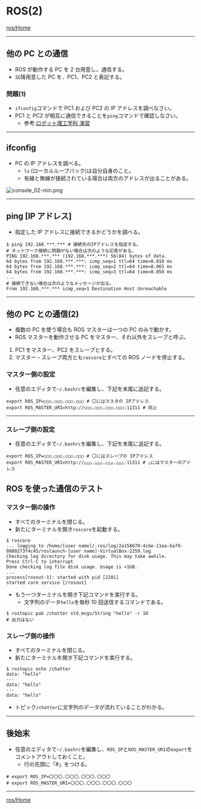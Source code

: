 # ROS(2)

[ros/Home](Home.md)

---

## 他の PC との通信

- ROS が動作する PC を 2 台用意し、通信する。
- 以降用意した PC を、PC1、PC2 と表記する。

### 問題(1)

- `ifconfig`コマンドで PC1 および PC2 の IP アドレスを調べなさい。
- PC1 と PC2 が相互に通信できることを`ping`コマンドで確認しなさい。
  - 参考:[ロボット理工学科 演習](http://robot.isc.chubu.ac.jp/?p=538)

---

## ifconfig

- PC の IP アドレスを調べる。
  - `lo` (ローカルループバック)は自分自身のこと。
  - 有線と無線が接続されている場合は両方のアドレスが出ることがある。

![console_02-min.png](./basics_02/console_02-min.png)

---

## ping [IP アドレス]

- 指定した IP アドレスに接続できるかどうかを調べる。

```shell
$ ping 192.168.***.*** # 接続先のIPアドレスを指定する。
# ネットワーク接続に問題がない場合は次のような応答がある。
PING 192.168.***.*** (192.168.***.***) 56(84) bytes of data.
64 bytes from 192.168.***.***: icmp_seq=1 ttl=64 time=0.018 ms
64 bytes from 192.168.***.***: icmp_seq=2 ttl=64 time=0.065 ms
64 bytes from 192.168.***.***: icmp_seq=3 ttl=64 time=0.050 ms
...
# 接続できない場合は次のようなメッセージが出る。
From 192.168.***.*** icmp_seq=1 Destination Host Unreachable
```

---

## 他の PC との通信(2)

- 複数の PC を使う場合も ROS マスターは一つの PC のみで動かす。
- ROS マスターを動作させる PC をマスター、それ以外をスレーブと呼ぶ。

1. PC1 をマスター、PC2 をスレーブとする。
2. マスター・スレーブ両方とも`roscore`とすべての ROS ノードを停止する。

### マスター側の設定

- 任意のエディタで`~/.bashrc`を編集し、下記を末尾に追記する。

```shell
export ROS_IP=○○○.○○○.○○○.○○○ # 〇にはマスタの IPアドレス
export ROS_MASTER_URI=http://○○○.○○○.○○○.○○○:11311 # 同上
```

---

### スレーブ側の設定

- 任意のエディタで`~/.bashrc`を編集し、下記を末尾に追記する。

```shell
export ROS_IP=○○○.○○○.○○○.○○○ # 〇にはスレーブの IPアドレス
export ROS_MASTER_URI=http://△△△.△△△.△△△.△△△:11311 # △にはマスターのアドレス
```

## ROS を使った通信のテスト

### マスター側の操作

- すべてのターミナルを閉じる。
- 新たにターミナルを開き`roscore`を起動する。

```shell
$ roscore
... logging to /home/[user name]/.ros/log/2a158670-4cbe-11ea-ba79-0800273f4c45/roslaunch-[user name]-VirtualBox-2259.log
Checking log directory for disk usage. This may take awhile.
Press Ctrl-C to interrupt
Done checking log file disk usage. Usage is <1GB.
...
process[rosout-1]: started with pid [2281]
started core service [/rosout]
```

- もう一つターミナルを開き下記コマンドを実行する。
  - 文字列のデータ`hello`を毎秒 10 回送信するコマンドである。

```shell
$ rostopic pub /chatter std_msgs/String "hello" -r 10
# 出力はない
```

### スレーブ側の操作

- すべてのターミナルを閉じる。
- 新たにターミナルを開き下記コマンドを実行する。

```shell
$ rostopic echo /chatter
data: "hello"
---
data: "hello"
---
data: "hello"
```

- トピック`/chatter`に文字列のデータが流れていることがわかる。

---

## 後始末

- 任意のエディタで`~/.bashrc`を編集し、`ROS_IP`と`ROS_MASTER_URI`の`export`をコメントアウトしておくこと。
  - 行の先頭に「#」をつける。

```shell
# export ROS_IP=〇〇〇.〇〇〇.〇〇〇.〇〇〇
# export ROS_MASTER_URI=〇〇〇.〇〇〇.〇〇〇.〇〇〇
```

---

[ros/Home](Home.md)
